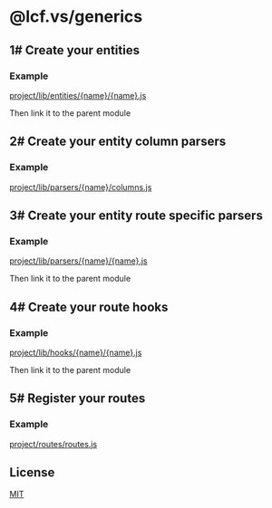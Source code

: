 # @lcf.vs/generics


## 1# Create your entities

### Example
[project/lib/entities/{name}/{name}.js](./tests/lib/entities/events/events.js)

Then link it to the parent module


## 2# Create your entity column parsers

### Example
[project/lib/parsers/{name}/columns.js](./tests/lib/parsers/events/columns.js)


## 3# Create your entity route specific parsers

### Example
[project/lib/parsers/{name}/{name}.js](./tests/lib/parsers/events/events.js)

Then link it to the parent module


## 4# Create your route hooks

### Example
[project/lib/hooks/{name}/{name}.js](./tests/lib/hooks/events/events.js)

Then link it to the parent module


## 5# Register your routes

### Example
[project/routes/routes.js](./tests/routes/routes.js)


## License

[MIT](./LICENSE)

